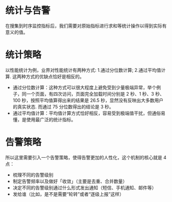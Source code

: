 # 统计与告警

在搜集到时序监控指标后，我们需要对原始指标进行求和等统计操作以得到实际有意义的值。

# 统计策略

以性能统计为例，业界对性能统计有两种方式: 1.通过分位数计算; 2.通过平均值计算. 这两种方式的优缺点恰好是相反的。

- 通过分位数计算：这种方式可以很大程度上避免受到少量极端异常，举个例子，同一个页面，有四次访问，页面完全加载时间分别是 2 秒、1 秒、3 秒、100 秒，按照平均值算得出来的结果是 26.5 秒，显然没有反映出大多数用户的真实状态. 而通过 75 分位数得出的结论是 3 秒。
- 通过平均值计算：平均值计算方式恰好相反，容易受到极端值干扰，但通俗易懂，是使用最广泛的统计指标。

# 告警策略

所以这里需要引入一个告警策略，使得告警更加的人性化，这个机制的核心就是 4 点：

- 梳理不同的告警级别
- 制定告警频率以及做好「收敛」（主要是去重、合并数量）
- 决定不同的告警级别通过什么形式发出通知（短信、手机通知、邮件等）
- 发给谁（比如，是不是需要“轮转”或者“逐级上报”这样）
